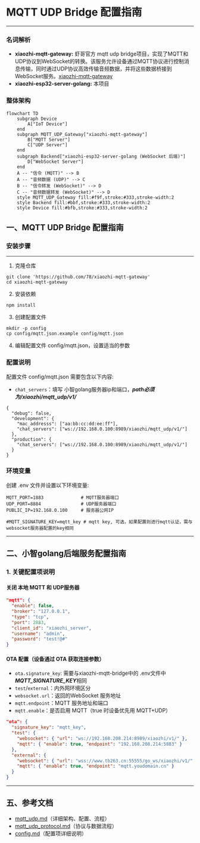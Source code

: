 # MQTT UDP Bridge 配置指南

---

### 名词解析

- **xiaozhi-mqtt-gateway:** 虾哥官方 mqtt udp bridge项目，实现了MQTT和UDP协议到WebSocket的转换。该服务允许设备通过MQTT协议进行控制消息传输，同时通过UDP协议高效传输音频数据，并将这些数据桥接到WebSocket服务。[xiaozhi-mqtt-gateway](https://github.com/78/xiaozhi-mqtt-gateway) 
- **xiaozhi-esp32-server-golang:** 本项目

### 整体架构

```mermaid
flowchart TD
    subgraph Device
        A["IoT Device"]
    end
    subgraph MQTT_UDP_Gateway["xiaozhi-mqtt-gateway"]
        B["MQTT Server"]
        C["UDP Server"]
    end
    subgraph Backend["xiaozhi-esp32-server-golang (WebSocket 后端)"]
        D["WebSocket Server"]
    end
    A -- "信令 (MQTT)" --> B
    A -- "音频数据 (UDP)" --> C
    B -- "信令转发 (WebSocket)" --> D
    C -- "音频数据转发 (WebSocket)" --> D
    style MQTT_UDP_Gateway fill:#f9f,stroke:#333,stroke-width:2
    style Backend fill:#bbf,stroke:#333,stroke-width:2
    style Device fill:#bfb,stroke:#333,stroke-width:2
```


## 一、MQTT UDP Bridge 配置指南

### 安装步骤
---
1. 克隆仓库
```
git clone 'https://github.com/78/xiaozhi-mqtt-gateway'
cd xiaozhi-mqtt-gateway
```
2. 安装依赖
```
npm install
```
3. 创建配置文件
```
mkdir -p config
cp config/mqtt.json.example config/mqtt.json
```
4. 编辑配置文件 config/mqtt.json，设置适当的参数

### 配置说明
配置文件 config/mqtt.json 需要包含以下内容:
- `chat_servers`：填写 小智golang服务器ip和端口，***path必须为/xiaozhi/mqtt_udp/v1/***
```
{
  "debug": false,
  "development": {
    "mac_addresss": ["aa:bb:cc:dd:ee:ff"],
    "chat_servers": ["ws://192.168.0.100:8989/xiaozhi/mqtt_udp/v1/"]
  },
  "production": {
    "chat_servers": ["ws://192.168.0.100:8989/xiaozhi/mqtt_udp/v1/"]
  }
}
```

### 环境变量
创建 .env 文件并设置以下环境变量:
```
MQTT_PORT=1883              # MQTT服务器端口
UDP_PORT=8884               # UDP服务器端口
PUBLIC_IP=192.168.0.100     # 服务器公网IP

#MQTT_SIGNATURE_KEY=mqtt_key # mqtt key, 可选，如果配置则进行mqtt认证，需与 websocket服务器配置的key相同
```

---

## 二、小智golang后端服务配置指南



### 1. 关键配置项说明

#### 关闭 本地 MQTT 和 UDP服务器
```json
"mqtt": {
  "enable": false,
  "broker": "127.0.0.1",
  "type": "tcp",
  "port": 2883,
  "client_id": "xiaozhi_server",
  "username": "admin",
  "password": "test!@#"
}
```

#### OTA 配置（设备通过 OTA 获取连接参数）
- `ota.signature_key`: 需要与xiaozhi-mqtt-bridge中的 .env文件中***MQTT_SIGNATURE_KEY***相同
- `test`/`external`：内外网环境区分
- `websocket.url`：返回的WebSocket 服务地址
- `mqtt.endpoint`：MQTT 服务地址和端口
- `mqtt.enable`：是否启用 MQTT（true 时设备优先用 MQTT+UDP）


```json
"ota": {
  "signature_key": "mqtt_key",
  "test": {
    "websocket": { "url": "ws://192.168.208.214:8989/xiaozhi/v1/" },
    "mqtt": { "enable": true, "endpoint": "192.168.208.214:5883" }
  },
  "external": {
    "websocket": { "url": "wss://www.tb263.cn:55555/go_ws/xiaozhi/v1/" },
    "mqtt": { "enable": true, "endpoint": "mqtt.youdomain.cn" }
  }
}
```
---

## 五、参考文档
- [mqtt_udp.md](./mqtt_udp.md)（详细架构、配置、流程）
- [mqtt_udp_protocol.md](./mqtt_udp_protocol.md)（协议与数据流程）
- [config.md](./config.md)（配置项详细说明）
